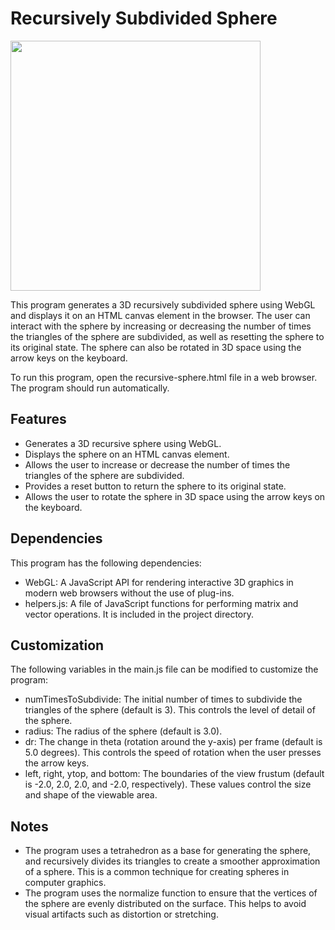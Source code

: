 # Recursively Subdivided Sphere

<img src="https://user-images.githubusercontent.com/108101472/210532442-55d57c8e-ff3c-491e-b29d-ec1907389c54.jpg" width="400">

This program generates a 3D recursively subdivided sphere using WebGL and displays it on an HTML canvas element in the browser. The user can interact with the sphere by increasing or decreasing the number of times the triangles of the sphere are subdivided, as well as resetting the sphere to its original state. The sphere can also be rotated in 3D space using the arrow keys on the keyboard.

To run this program, open the recursive-sphere.html file in a web browser. The program should run automatically.

## Features

  * Generates a 3D recursive sphere using WebGL.
  * Displays the sphere on an HTML canvas element.
  * Allows the user to increase or decrease the number of times the triangles of the sphere are subdivided.
  * Provides a reset button to return the sphere to its original state.
  * Allows the user to rotate the sphere in 3D space using the arrow keys on the keyboard.

## Dependencies

This program has the following dependencies:

  * WebGL: A JavaScript API for rendering interactive 3D graphics in modern web browsers without the use of plug-ins.
  * helpers.js: A file of JavaScript functions for performing matrix and vector operations. It is included in the project directory.
    
## Customization

The following variables in the main.js file can be modified to customize the program:

  * numTimesToSubdivide: The initial number of times to subdivide the triangles of the sphere (default is 3). This controls the level of detail of the sphere.
  * radius: The radius of the sphere (default is 3.0).
  * dr: The change in theta (rotation around the y-axis) per frame (default is 5.0 degrees). This controls the speed of rotation when the user presses the arrow keys.
  * left, right, ytop, and bottom: The boundaries of the view frustum (default is -2.0, 2.0, 2.0, and -2.0, respectively). These values control the size and shape of the viewable area.

## Notes

  * The program uses a tetrahedron as a base for generating the sphere, and recursively divides its triangles to create a smoother approximation of a sphere. This is a common technique for creating spheres in computer graphics.
  * The program uses the normalize function to ensure that the vertices of the sphere are evenly distributed on the surface. This helps to avoid visual artifacts such as distortion or stretching.
